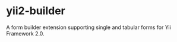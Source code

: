yii2-builder
============

A form builder extension supporting single and tabular forms for Yii Framework 2.0.

